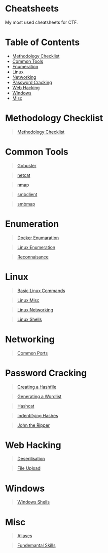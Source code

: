 # Cheatsheets

My most used cheatsheets for CTF.

# Table of Contents
  - [Methodology Checklist](#methodology-checklist)
  - [Common Tools](#common-tools)
  - [Enumeration](#enumeration)
  - [Linux](#linux)
  - [Networking](#networking)
  - [Password Cracking](#password-cracking)
  - [Web Hacking](#web-hacking)
  - [Windows](#windows)
  - [Misc](#misc)

# Methodology Checklist
> [Methodology Checklist](./Methodology_Checklist.md)

# Common Tools
> [Gobuster](./Common_Tools/Gobuster.md)

> [netcat](./Common_Tools/netcat.md)

> [nmap](./Common_Tools/nmap.md)

> [smbclient](./Common_Tools/smbclient.md)

> [smbmap](./Common_Tools/smbmap.md)

# Enumeration
> [Docker Enumaration](./Enumeration/Docker_Enumeration.md)

> [Linux Enumeration](./Enumeration/Linux_Enumeration.md)

> [Reconnaisance](./Enumeration/Reconnaisance.md)

# Linux
> [Basic Linux Commands](./Linux/Basic_Linux_Commands.md)

> [Linux Misc](./Linux/Linux_Misc.md)

> [Linux Networking](./Linux/Linux_Networking.md)

> [Linux Shells](./Linux/Linux_Shells.md)

# Networking
> [Common Ports](./Networking/Common_Ports.md)

# Password Cracking
> [Creating a Hashfile](./Password_Cracking/Creating_a_Hashfile.md)

> [Generating a Wordlist](./Password_Cracking/Generating_a_Wordlist.md)

> [Hashcat](./Password_Cracking/Hashcat.md)

> [Indentifying Hashes](./Password_Cracking/Identifying_Hashes.md)

> [John the Ripper](./Password_Cracking/John_the_Ripper.md)

# Web Hacking
> [Deserilisation](./Web_Hacking/Deserialisation.md)

> [File Upload](./Web_Hacking/File_Upload.md)

# Windows
> [Windows Shells](./Windows/Windows_Shells.md)

# Misc
> [Aliases](./Misc/Aliases.md)

> [Fundemantal Skills](./Misc/Fundamental_Skills.md)